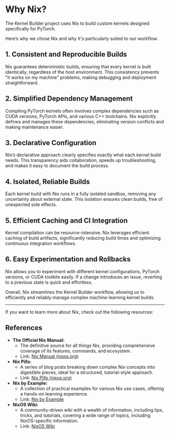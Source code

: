 # Why Nix?

The Kernel Builder project uses Nix to build custom kernels designed specifically for PyTorch.

Here’s why we chose Nix and why it's particularly suited to our workflow:

## 1. Consistent and Reproducible Builds

Nix guarantees deterministic builds, ensuring that every kernel is built identically, regardless of the host environment. This consistency prevents "it works on my machine" problems, making debugging and deployment straightforward.

## 2. Simplified Dependency Management

Compiling PyTorch kernels often involves complex dependencies such as CUDA versions, PyTorch APIs, and various C++ toolchains. Nix explicitly defines and manages these dependencies, eliminating version conflicts and making maintenance easier.

## 3. Declarative Configuration

Nix’s declarative approach clearly specifies exactly what each kernel build needs. This transparency aids collaboration, speeds up troubleshooting, and makes it easy to document the build process.

## 4. Isolated, Reliable Builds

Each kernel build with Nix runs in a fully isolated sandbox, removing any uncertainty about external state. This isolation ensures clean builds, free of unexpected side effects.

## 5. Efficient Caching and CI Integration

Kernel compilation can be resource-intensive. Nix leverages efficient caching of build artifacts, significantly reducing build times and optimizing continuous integration workflows.

## 6. Easy Experimentation and Rollbacks

Nix allows you to experiment with different kernel configurations, PyTorch versions, or CUDA toolkits easily. If a change introduces an issue, reverting to a previous state is quick and effortless.


Overall, Nix streamlines the Kernel Builder workflow, allowing us to efficiently and reliably manage complex machine learning kernel builds.

---

If you want to learn more about Nix, check out the following resources:

## References

* **The Official Nix Manual:**
  * The definitive source for all things Nix, providing comprehensive coverage of its features, commands, and ecosystem.
  * Link: [Nix Manual (nixos.org)](https://nixos.org/manual/nix/stable/)
* **Nix Pills:**
  * A series of blog posts breaking down complex Nix concepts into digestible pieces, ideal for a structured, tutorial-style approach.
  * Link: [Nix Pills (nixos.org)](https://nixos.org/learn#nix-pills)
* **Nix by Example:**
  * A collection of practical examples for various Nix use cases, offering a hands-on learning experience.
  * Link: [Nix by Example](https://nixbyexample.com/)
* **NixOS Wiki:**
  * A community-driven wiki with a wealth of information, including tips, tricks, and tutorials, covering a wide range of topics, including NixOS-specific information.
  * Link: [NixOS Wiki](https://nixos.wiki/wiki/Main_Page)